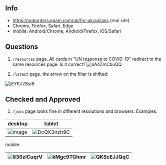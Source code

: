 ## Info

- https://noborders.epam.com/uk/for-ukrainians (real site)
- Chrome, Firefox, Safari, Edge
- mobile: Android/Chrome, Android/Firefox, iOS/Safari

## Questions

1. `/resources` page. All cards in "UN response to COVID-19" redirect to the same resources page. Is it correct?
   ![oA4ZmCbuQQ](https://user-images.githubusercontent.com/125707/125264863-ef5e9d00-e30c-11eb-925f-3d755a0b8a5d.jpg)

2. `/latest` page. the arrow on the filter is shifted:

![jEYKJZByiB](https://user-images.githubusercontent.com/125707/125264985-0f8e5c00-e30d-11eb-9429-fae1885a9e0d.jpg)

## Checked and Approved

1. `/jobs` page looks fine in different resolutions and browsers. Examples:

| desktop                                                                                                       | tablet                                                                                                             |
| ------------------------------------------------------------------------------------------------------------- | ------------------------------------------------------------------------------------------------------------------ |
| ![image](https://user-images.githubusercontent.com/125707/125265157-3ba9dd00-e30d-11eb-939e-14433dfc4645.png) | ![DcQX3nzh9C](https://user-images.githubusercontent.com/125707/125265315-67c55e00-e30d-11eb-9298-78534c1ed88d.jpg) |

mobile:

| ![830zlCuqrV](https://user-images.githubusercontent.com/125707/125265504-93e0df00-e30d-11eb-9650-26b9a698e569.jpg) | ![kMgc9TGhmr](https://user-images.githubusercontent.com/125707/125265562-a0653780-e30d-11eb-8c55-aed37a881ed3.jpg) | ![QKScEJJQqC](https://user-images.githubusercontent.com/125707/125265598-a9ee9f80-e30d-11eb-9474-2afdb57c3586.jpg) |
| ------------------------------------------------------------------------------------------------------------------ | ------------------------------------------------------------------------------------------------------------------ | ------------------------------------------------------------------------------------------------------------------ |
